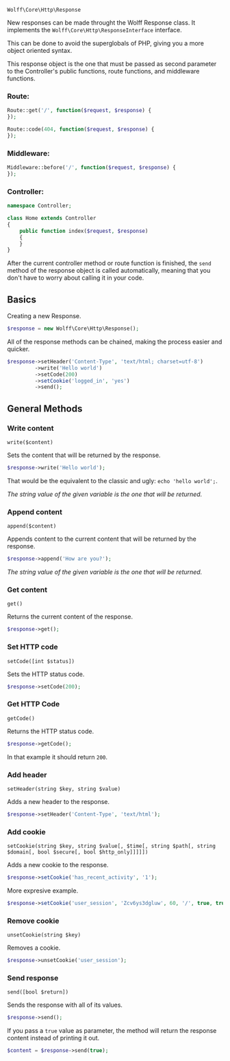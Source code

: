 `Wolff\Core\Http\Response`

New responses can be made throught the Wolff Response class. It implements the `Wolff\Core\Http\ResponseInterface` interface.

This can be done to avoid the superglobals of PHP, giving you a more object oriented syntax.

This response object is the one that must be passed as second parameter to the Controller's public functions, route functions, and middleware functions.

### Route:
```php
Route::get('/', function($request, $response) {
});

Route::code(404, function($request, $response) {
});
```

### Middleware:
```php
Middleware::before('/', function($request, $response) {
});
```

### Controller:
```php
namespace Controller;

class Home extends Controller
{
    public function index($request, $response)
    {
    }
}
```

After the current controller method or route function is finished, the `send` method of the response object is called automatically, meaning that you don't have to worry about calling it in your code.

## Basics

Creating a new Response.

```php
$response = new Wolff\Core\Http\Response();
```

All of the response methods can be chained, making the process easier and quicker.

```php
$response->setHeader('Content-Type', 'text/html; charset=utf-8')
         ->write('Hello world')
         ->setCode(200)
         ->setCookie('logged_in', 'yes')
         ->send();
```

## General Methods

### Write content

`write($content)`

Sets the content that will be returned by the response.

```php
$response->write('Hello world');
```

That would be the equivalent to the classic and ugly: `echo 'hello world';`.

_The string value of the given variable is the one that will be returned._

### Append content

`append($content)`

Appends content to the current content that will be returned by the response.

```php
$response->append('How are you?');
```

_The string value of the given variable is the one that will be returned._

### Get content

`get()`

Returns the current content of the response.

```php
$response->get();
```

### Set HTTP code

`setCode([int $status])`

Sets the HTTP status code.

```php
$response->setCode(200);
```

### Get HTTP Code

`getCode()`

Returns the HTTP status code.

```php
$response->getCode();
```

In that example it should return `200`.

### Add header

`setHeader(string $key, string $value)`

Adds a new header to the response.

```php
$response->setHeader('Content-Type', 'text/html');
```

### Add cookie

`setCookie(string $key, string $value[, $time[, string $path[, string $domain[, bool $secure[, bool $http_only]]]]])`

Adds a new cookie to the response.

```php
$response->setCookie('has_recent_activity', '1');
```

More expresive example.

```php
$response->setCookie('user_session', 'Zcv6ys3dgluw', 60, '/', true, true);
```

### Remove cookie

`unsetCookie(string $key)`

Removes a cookie.

```php
$response->unsetCookie('user_session');
```

### Send response

`send([bool $return])`

Sends the response with all of its values.

```php
$response->send();
```

If you pass a `true` value as parameter, the method will return the response content instead of printing it out.

```php
$content = $response->send(true);
```
